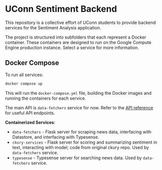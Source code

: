 # UConn Sentiment Backend

This repository is a collective effort of UConn students to provide backend services for the Sentiment Analysis application. 

The project is structured into subfolders that each represent a Docker container. These containers are designed to run on the Google Compute Engine production instance. Select a service for more information.

## Docker Compose

To run all services:
```bash
docker compose up
```
This will run the `docker-compose.yml` file, building the Docker images and running the containers for each service.

The main API is `data-fetchers` service for now. Refer to the [API reference](/data-fetchers#api-reference) for useful API endpoints.
  
**Containerized Services**:
- `data-fetchers` - Flask server for scraping news data, interfacing with Datastore, and interfacing with Typesense.
- `ckury-services` - Flask server for scoring and summarizing sentiment in text, interacting with model; code from original ckury repo. Used by `data-fetchers` service.
- `typesense` - Typesense server for searching news data. Used by `data-fetchers` service.

